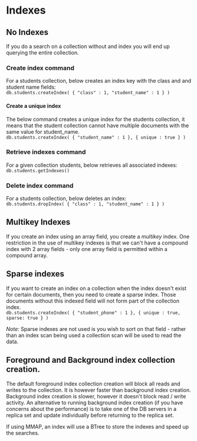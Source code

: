 # Indexes

## No Indexes
If you do a search on a collection without and index you will end up querying the entire collection. 

### Create index command
For a students collection, below creates an index key with the class and and student name fields:<br>
`db.students.createIndex( { "class" : 1, "student_name" : 1 } )`

#### Create a unique index
The below command creates a unique index for the students collection, it means that the student collection cannot have multiple documents with the same value for student_name.<br>
`db.students.createIndex( { "student_name" : 1 }, { unique : true } )`

### Retrieve indexes command
For a given collection students, below retrieves all associated indexes:<br>
`db.students.getIndexes()`

### Delete index command
For a students collection, below deletes an index:<br>
`db.students.dropIndex( { "class" : 1, "student_name" : 1 } )`

## Multikey Indexes
If you create an index using an array field, you create a *multikey* index. One restriction in the use of multikey indexes is that we can't have a compound index with 2 array fields - only one array field is permitted within a compound array.

## Sparse indexes
If you want to create an index on a collection when the index doesn't exist for certain documents, then you need to create a sparse index. Those documents without this indexed field will not form part of the collection index.<br>
`db.students.createIndex( { "student_phone" : 1 }, { unique : true, sparse: true } )`

*Note:* Sparse indexes are not used is you wish to sort on that field - rather than an index scan being used a collection scan will be used to read the data.

## Foreground and Background index collection creation.
The default foreground index collection creation will block all reads and writes to the collection. It is however faster than background index creation. Background index creation is slower, however it doesn't block read / write activity. An alternative to running background index creation (if you have concerns about the performance) is to take one of the DB servers in a replica set and update individually before returning to the replica set.


If using MMAP, an index will use a BTree to store the indexes and speed up the searches.

